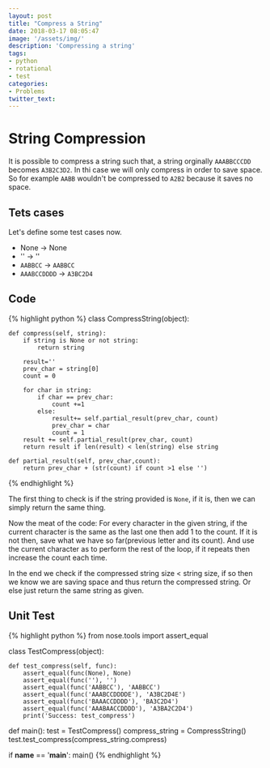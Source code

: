 ```yaml
---
layout: post
title: "Compress a String"
date: 2018-03-17 08:05:47
image: '/assets/img/'
description: 'Compressing a string'
tags:
- python
- rotational
- test
categories:
- Problems
twitter_text:
---
```


# String Compression
It is possible to compress a string such that, a string orginally `AAABBCCCDD` becomes `A3B2C3D2`. In thi case we will only compress in order to save space. So for example `AABB` wouldn't be compressed to `A2B2` because it saves no space.


## Tets cases
Let's define some test cases now.

- None -> None
- '' -> ''
- `AABBCC` -> `AABBCC`
- `AAABCCDDDD` -> `A3BC2D4`

## Code
{% highlight python %}
class CompressString(object):

    def compress(self, string):
        if string is None or not string:
            return string
        
        result=''
        prev_char = string[0]
        count = 0 
        
        for char in string:
            if char == prev_char:
                count +=1
            else:
                result+= self.partial_result(prev_char, count)
                prev_char = char
                count = 1
        result += self.partial_result(prev_char, count)
        return result if len(result) < len(string) else string
                
    def partial_result(self, prev_char,count):
        return prev_char + (str(count) if count >1 else '')
{% endhighlight %}

The first thing to check is if the string provided is `None`, if it is, then we can simply return the same thing.

Now the meat of the code:
For every character in the given string, if the current character is the same as the last one then add 1 to the count.
If it is not then, save what we have so far(previous letter and its count).
And use the current character as to perform the rest of the loop, if it repeats then increase the count each time.

In the end we check if the compressed string size < string size, if so then we know we are saving space and thus return the compressed string. Or else just return the same string as given.



## Unit Test

{% highlight python %}
from nose.tools import assert_equal


class TestCompress(object):

    def test_compress(self, func):
        assert_equal(func(None), None)
        assert_equal(func(''), '')
        assert_equal(func('AABBCC'), 'AABBCC')
        assert_equal(func('AAABCCDDDDE'), 'A3BC2D4E')
        assert_equal(func('BAAACCDDDD'), 'BA3C2D4')
        assert_equal(func('AAABAACCDDDD'), 'A3BA2C2D4')
        print('Success: test_compress')


def main():
    test = TestCompress()
    compress_string = CompressString()
    test.test_compress(compress_string.compress)


if __name__ == '__main__':
    main()
{% endhighlight %}














